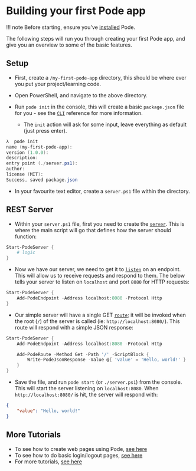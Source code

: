 # Building your first Pode app

!!! note
    Before starting, ensure you've [installed](../Installation) Pode.

The following steps will run you through creating your first Pode app, and give you an overview to some of the basic features.

## Setup

* First, create a `/my-first-pode-app` directory, this should be where ever you put your project/learning code.

* Open PowerShell, and navigate to the above directory.

* Run `pode init` in the console, this will create a basic `package.json` file for you - see the [`CLI`](../CLI) reference for more information.

    * The `init` action will ask for some input, leave everything as default (just press enter).

```powershell
λ  pode init
name (my-first-pode-app):
version (1.0.0):
description:
entry point (./server.ps1):
author:
license (MIT):
Success, saved package.json
```

* In your favourite text editor, create a `server.ps1` file within the directory.

## REST Server

* Within your `server.ps1` file, first you need to create the [`server`](../../Functions/Core/Server). This is where the main script will go that defines how the server should function:

```powershell
Start-PodeServer {
    # logic
}
```

* Now we have our server, we need to get it to [`listen`](../../Functions/Core/Listen) on an endpoint. This will allow us to receive requests and respond to them. The below tells your server to listen on `localhost` and port `8080` for HTTP requests:

```powershell
Start-PodeServer {
    Add-PodeEndpoint -Address localhost:8080 -Protocol Http
}
```

* Our simple server will have a single GET [`route`](../../Tutorials/Routes/Overview); it will be invoked when the root (`/`) of the server is called (ie: `http://localhost:8080/`). This route will respond with a simple JSON response:

```powershell
Start-PodeServer {
    Add-PodeEndpoint -Address localhost:8080 -Protocol Http

    Add-PodeRoute -Method Get -Path '/' -ScriptBlock {
        Write-PodeJsonResponse -Value @{ 'value' = 'Hello, world!' }
    }
}
```

* Save the file, and run `pode start` (or `./server.ps1`) from the console. This will start the server listening on `localhost:8080`. When `http://localhost:8080/` is hit, the server will respond with:

```json
{
    "value": "Hello, world!"
}
```

## More Tutorials

* To see how to create web pages using Pode, [see here](../../Tutorials/Routes/WebPages)
* To see how to do basic login/logout pages, [see here](../../Tutorials/Routes/LoginPage)
* For more tutorials, [see here](../../Tutorials/Basics)